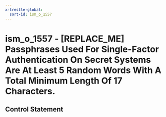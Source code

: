 ```yaml
---
x-trestle-global:
  sort-id: ism_o_1557
---
```


# ism_o_1557 - \[REPLACE_ME\] Passphrases Used For Single-Factor Authentication On Secret Systems Are At Least 5 Random Words With A Total Minimum Length Of 17 Characters.

## Control Statement
